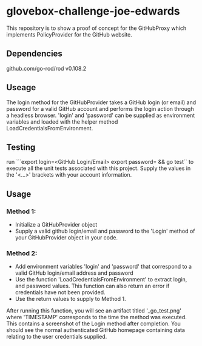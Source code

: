 # glovebox-challenge-joe-edwards

This repository is to show a proof of concept for the GitHubProxy which implements PolicyProvider for the GitHub website.

## Dependencies
github.com/go-rod/rod v0.108.2

## Useage
The login method for the GitHubProvider takes a GitHub login (or email) and password for a valid GitHub account and performs the login action through a headless browser.  'login' and 'password' can be supplied as environment variables and loaded with the helper method LoadCredentialsFromEnvironment.

## Testing
run ```export login=<GitHub Login/Email> export password=<GitHub Password> && go test`` to execute all the unit tests associated with this project.  Supply the values in the '<...>' brackets with your account information.

## Usage
### Method 1:
- Initialize a GitHubProvider object
- Supply a valid github login/email and password  to the 'Login' method of your GitHubProvider object in your code.
### Method 2:
- Add environment variables 'login' and 'password' that correspond to a valid GitHub login/email address and password
- Use the function 'LoadCredentialsFromEnvironment' to extract login, and password values.  This function can also return an error if credentials have not been provided.
- Use the return values to supply to Method 1.

After running this function, you will see an artifact titled '<TIMESTAMP>_go_test.png' where 'TIMESTAMP' corresponds to the time the method was executed.  This contains a screenshot of the Login method after completion.  You should see the normal authenticated GitHub homepage containing data relating to the user credentials supplied.


